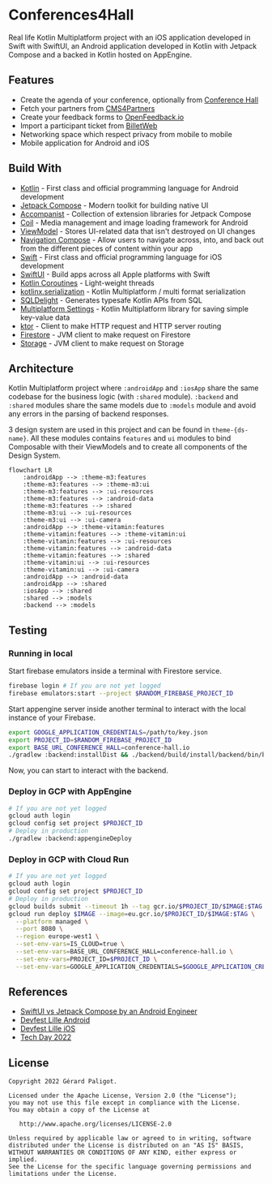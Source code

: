 # Conferences4Hall

Real life Kotlin Multiplatform project with an iOS application
developed in Swift with SwiftUI, an Android application developed
in Kotlin with Jetpack Compose and a backed in Kotlin hosted on
AppEngine.

## Features

* Create the agenda of your conference, optionally from [Conference Hall](https://github.com/bpetetot/conference-hall)
* Fetch your partners from [CMS4Partners](https://github.com/GDG-Lille/cms4partners)
* Create your feedback forms to [OpenFeedback.io](https://github.com/HugoGresse/open-feedback)
* Import a participant ticket from [BilletWeb](https://www.billetweb.fr/)
* Networking space which respect privacy from mobile to mobile
* Mobile application for Android and iOS

## Build With

* [Kotlin](https://kotlinlang.org/) - First class and official programming language for Android development
* [Jetpack Compose](https://developer.android.com/jetpack/compose) - Modern toolkit for building native UI
* [Accompanist](https://github.com/google/accompanist) - Collection of extension libraries for Jetpack Compose
* [Coil](https://github.com/coil-kt/coil) - Media management and image loading framework for Android
* [ViewModel](https://developer.android.com/topic/libraries/architecture/viewmodel) - Stores UI-related data that isn't destroyed on UI changes
* [Navigation Compose](https://developer.android.com/jetpack/compose/navigation) - Allow users to navigate across, into, and back out from the different pieces of content within your app
* [Swift](https://www.swift.org/) - First class and official programming language for iOS development
* [SwiftUI](https://developer.apple.com/xcode/swiftui/) - Build apps across all Apple platforms with Swift 
* [Kotlin Coroutines](https://kotlinlang.org/docs/coroutines-guide.html) - Light-weight threads
* [kotlinx.serialization](https://github.com/Kotlin/kotlinx.serialization) - Kotlin Multiplatform / multi format serialization
* [SQLDelight](https://github.com/cashapp/sqldelight) - Generates typesafe Kotlin APIs from SQL
* [Multiplatform Settings](https://github.com/russhwolf/multiplatform-settings) - Kotlin Multiplatform library for saving simple key-value data
* [ktor](https://github.com/ktorio/ktor) - Client to make HTTP request and HTTP server routing
* [Firestore](https://github.com/googleapis/java-firestore) - JVM client to make request on Firestore
* [Storage](https://github.com/googleapis/java-storage) - JVM client to make request on Storage

## Architecture

Kotlin Multiplatform project where `:androidApp` and `:iosApp` share the same
codebase for the business logic (with `:shared` module). `:backend` and `:shared` modules 
share the same models due to `:models` module and avoid any errors in the parsing of backend
responses.

3 design system are used in this project and can be found in `theme-{ds-name}`. All these
modules contains `features` and `ui` modules to bind Composable with their ViewModels and to 
create all components of the Design System.

```mermaid
flowchart LR
    :androidApp --> :theme-m3:features
    :theme-m3:features --> :theme-m3:ui
    :theme-m3:features --> :ui-resources
    :theme-m3:features --> :android-data
    :theme-m3:features --> :shared
    :theme-m3:ui --> :ui-resources
    :theme-m3:ui --> :ui-camera
    :androidApp --> :theme-vitamin:features
    :theme-vitamin:features --> :theme-vitamin:ui
    :theme-vitamin:features --> :ui-resources
    :theme-vitamin:features --> :android-data
    :theme-vitamin:features --> :shared
    :theme-vitamin:ui --> :ui-resources
    :theme-vitamin:ui --> :ui-camera
    :androidApp --> :android-data
    :androidApp --> :shared
    :iosApp --> :shared
    :shared --> :models
    :backend --> :models
```

## Testing

### Running in local

Start firebase emulators inside a terminal with Firestore service.

```bash
firebase login # If you are not yet logged
firebase emulators:start --project $RANDOM_FIREBASE_PROJECT_ID
```

Start appengine server inside another terminal to interact with the
local instance of your Firebase.

```bash
export GOOGLE_APPLICATION_CREDENTIALS=/path/to/key.json
export PROJECT_ID=$RANDOM_FIREBASE_PROJECT_ID
export BASE_URL_CONFERENCE_HALL=conference-hall.io
./gradlew :backend:installDist && ./backend/build/install/backend/bin/backend
```

Now, you can start to interact with the backend.

### Deploy in GCP with AppEngine

```bash
# If you are not yet logged
gcloud auth login
gcloud config set project $PROJECT_ID
# Deploy in production
./gradlew :backend:appengineDeploy
```

### Deploy in GCP with Cloud Run

```bash
# If you are not yet logged
gcloud auth login
gcloud config set project $PROJECT_ID
# Deploy in production
gcloud builds submit --timeout 1h --tag gcr.io/$PROJECT_ID/$IMAGE:$TAG .
gcloud run deploy $IMAGE --image=eu.gcr.io/$PROJECT_ID/$IMAGE:$TAG \
  --platform managed \
  --port 8080 \
  --region europe-west1 \
  --set-env-vars=IS_CLOUD=true \
  --set-env-vars=BASE_URL_CONFERENCE_HALL=conference-hall.io \
  --set-env-vars=PROJECT_ID=$PROJECT_ID \
  --set-env-vars=GOOGLE_APPLICATION_CREDENTIALS=$GOOGLE_APPLICATION_CREDENTIALS
```

## References

* [SwiftUI vs Jetpack Compose by an Android Engineer](https://proandroiddev.com/swiftui-vs-jetpack-compose-by-an-android-engineer-6b48415f36b3)
* [Devfest Lille Android](https://play.google.com/store/apps/details?id=org.gdglille.devfest.android)
* [Devfest Lille iOS](https://apps.apple.com/fr/app/apple-store/id1624758676)
* [Tech Day 2022](https://play.google.com/store/apps/details?id=com.decathlon.tech.day.android)

## License

    Copyright 2022 Gérard Paligot.

    Licensed under the Apache License, Version 2.0 (the "License");
    you may not use this file except in compliance with the License.
    You may obtain a copy of the License at

       http://www.apache.org/licenses/LICENSE-2.0

    Unless required by applicable law or agreed to in writing, software
    distributed under the License is distributed on an "AS IS" BASIS,
    WITHOUT WARRANTIES OR CONDITIONS OF ANY KIND, either express or implied.
    See the License for the specific language governing permissions and
    limitations under the License.
